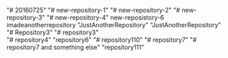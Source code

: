 "# 20160725" 
"# new-repository-1" 
"# new-repository-2" 
"# new-repository-3" 
"# new-repository-4" 
new-reposistory-6 
imadeanotherrepository 
"JustAnotherRepository" 
"JustAnotherRepository" 
"# Repository3" 
"# repository3"  
"# repository4" 
"repository6" 
"# repository110" 
"# repository7" 
"# repository7 and something else" 
"repository111" 
